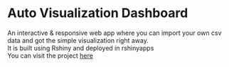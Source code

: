# Auto Visualization Dashboard 

An interactive & responsive web app where you can import your own csv data and got the simple visualization right away. 
<br>
It is built using Rshiny and deployed in rshinyapps
<br>
You can visit the project [here](https://www.linkedin.com/in/arethalevi/)
